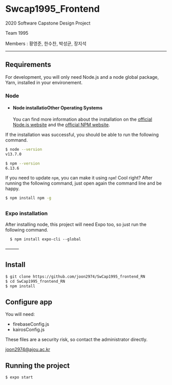# Swcap1995_Frontend

2020 Software Capstone Design Project

Team 1995

Members : 황영준, 한수찬, 박성균, 장지석

------

## Requirements

For development, you will only need Node.js and a node global package, Yarn, installed in your environement.

### Node

- #### Node installatioOther Operating Systems

  You can find more information about the installation on the [official Node.js website](https://nodejs.org/) and the [official NPM website](https://npmjs.org/).

If the installation was successful, you should be able to run the following command.

```bash
$ node --version
v13.7.0

$ npm --version
6.13.6
```

If you need to update `npm`, you can make it using `npm`! Cool right? After running the following command, just open again the command line and be happy.

```bash
$ npm install npm -g
```

## #

### Expo installation

  After installing node, this project will need Expo too, so just run the following command.

```
  $ npm install expo-cli --global
```

———

## Install

```bash
$ git clone https://github.com/joon2974/SwCap1995_frontend_RN
$ cd SwCap1995_frontend_RN
$ npm install
```

## Configure app

You will need:

- firebaseConfig.js
- kairosConfig.js

These files are a security risk, so contact the administrator directly.

[joon2974@ajou.ac.kr](joon2974@ajou.ac.kr)

## Running the project

```bash
$ expo start
```
